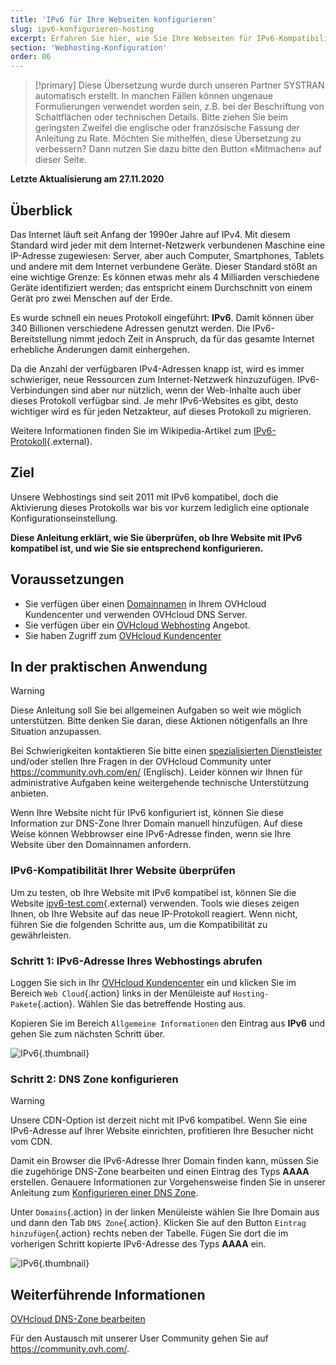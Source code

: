 ```yaml
---
title: 'IPv6 für Ihre Webseiten konfigurieren'
slug: ipv6-konfigurieren-hosting
excerpt: Erfahren Sie hier, wie Sie Ihre Webseiten für IPv6-Kompatibilität einrichten
section: 'Webhosting-Konfiguration'
order: 06
---
```


> [!primary]
> Diese Übersetzung wurde durch unseren Partner SYSTRAN automatisch erstellt. In manchen Fällen können ungenaue Formulierungen verwendet worden sein, z.B. bei der Beschriftung von Schaltflächen oder technischen Details. Bitte ziehen Sie beim geringsten Zweifel die englische oder französische Fassung der Anleitung zu Rate. Möchten Sie mithelfen, diese Übersetzung zu verbessern? Dann nutzen Sie dazu bitte den Button «Mitmachen» auf dieser Seite.
>

**Letzte Aktualisierung am 27.11.2020**

## Überblick

Das Internet läuft seit Anfang der 1990er Jahre auf IPv4. Mit diesem Standard wird jeder mit dem Internet-Netzwerk verbundenen Maschine eine IP-Adresse zugewiesen: Server, aber auch Computer, Smartphones, Tablets und andere mit dem Internet verbundene Geräte. Dieser Standard stößt an eine wichtige Grenze: Es können etwas mehr als 4 Milliarden verschiedene Geräte identifiziert werden; das entspricht einem Durchschnitt von einem Gerät pro zwei Menschen auf der Erde.

Es wurde schnell ein neues Protokoll eingeführt: **IPv6**. Damit können über 340 Billionen verschiedene Adressen genutzt werden. Die IPv6-Bereitstellung nimmt jedoch Zeit in Anspruch, da für das gesamte Internet erhebliche Änderungen damit einhergehen.

Da die Anzahl der verfügbaren IPv4-Adressen knapp ist, wird es immer schwieriger, neue Ressourcen zum Internet-Netzwerk hinzuzufügen. IPv6-Verbindungen sind aber nur nützlich, wenn der Web-Inhalte auch über dieses Protokoll verfügbar sind. Je mehr IPv6-Websites es gibt, desto wichtiger wird es für jeden Netzakteur, auf dieses Protokoll zu migrieren.

Weitere Informationen finden Sie im Wikipedia-Artikel zum [IPv6-Protokoll](https://de.wikipedia.org/wiki/IPv6){.external}.

## Ziel 

Unsere Webhostings sind seit 2011 mit IPv6 kompatibel, doch die Aktivierung dieses Protokolls war bis vor kurzem lediglich eine optionale Konfigurationseinstellung. 

**Diese Anleitung erklärt, wie Sie überprüfen, ob Ihre Website mit IPv6 kompatibel ist, und wie Sie sie entsprechend konfigurieren.**

## Voraussetzungen

- Sie verfügen über einen [Domainnamen](https://www.ovhcloud.com/de/domains/) in Ihrem OVHcloud Kundencenter und verwenden OVHcloud DNS Server.
- Sie verfügen über ein [OVHcloud Webhosting](https://www.ovhcloud.com/de/web-hosting/) Angebot.
- Sie haben Zugriff zum [OVHcloud Kundencenter](https://www.ovh.com/auth/?action=gotomanager&from=https://www.ovh.de/&ovhSubsidiary=de)

## In der praktischen Anwendung

> [!warning]
>Diese Anleitung soll Sie bei allgemeinen Aufgaben so weit wie möglich unterstützen. Bitte denken Sie daran, diese Aktionen nötigenfalls an Ihre Situation anzupassen.
>
Bei Schwierigkeiten kontaktieren Sie bitte einen [spezialisierten Dienstleister](https://partner.ovhcloud.com/de/directory/) und/oder stellen Ihre Fragen in der OVHcloud Community unter <https://community.ovh.com/en/> (Englisch). Leider können wir Ihnen für administrative Aufgaben keine weitergehende technische Unterstützung anbieten. 
>

Wenn Ihre Website nicht für IPv6 konfiguriert ist, können Sie diese Information zur DNS-Zone Ihrer Domain manuell hinzufügen. Auf diese Weise können Webbrowser eine IPv6-Adresse finden, wenn sie Ihre Website über den Domainnamen anfordern.

### IPv6-Kompatibilität Ihrer Website überprüfen

Um zu testen, ob Ihre Website mit IPv6 kompatibel ist, können Sie die Website [ipv6-test.com](https://ipv6-test.com/validate.php){.external} verwenden. Tools wie dieses zeigen Ihnen, ob Ihre Website auf das neue IP-Protokoll reagiert. Wenn nicht, führen Sie die folgenden Schritte aus, um die Kompatibilität zu gewährleisten.

### Schritt 1: IPv6-Adresse Ihres Webhostings abrufen

Loggen Sie sich in Ihr [OVHcloud Kundencenter](https://www.ovh.com/auth/?action=gotomanager&from=https://www.ovh.de/&ovhSubsidiary=de) ein und klicken Sie im Bereich `Web Cloud`{.action} links in der Menüleiste auf `Hosting-Pakete`{.action}. Wählen Sie das betreffende Hosting aus.

Kopieren Sie im Bereich `Allgemeine Informationen` den Eintrag aus **IPv6** und gehen Sie zum nächsten Schritt über.

![IPv6](images/ipv6_01.png){.thumbnail}

### Schritt 2: DNS Zone konfigurieren

> [!warning]
> Unsere CDN-Option ist derzeit nicht mit IPv6 kompatibel. Wenn Sie eine IPv6-Adresse auf Ihrer Website einrichten, profitieren Ihre Besucher nicht vom CDN.

Damit ein Browser die IPv6-Adresse Ihrer Domain finden kann, müssen Sie die zugehörige DNS-Zone bearbeiten und einen Eintrag des Typs **AAAA** erstellen. Genauere Informationen zur Vorgehensweise finden Sie in unserer Anleitung zum [Konfigurieren einer DNS Zone](../../domains/webhosting_bearbeiten_der_dns_zone/).

Unter `Domains`{.action} in der linken Menüleiste wählen Sie Ihre Domain aus und dann den Tab `DNS Zone`{.action}. Klicken Sie auf den Button `Eintrag hinzufügen`{.action} rechts neben der Tabelle. Fügen Sie dort die im vorherigen Schritt kopierte IPv6-Adresse des Typs **AAAA** ein.

![IPv6](images/ipv6_02.png){.thumbnail}

## Weiterführende Informationen

[OVHcloud DNS-Zone bearbeiten](../../domains/webhosting_bearbeiten_der_dns_zone/)

Für den Austausch mit unserer User Community gehen Sie auf <https://community.ovh.com/>.